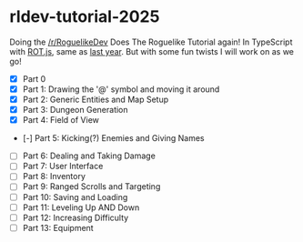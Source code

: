 # rldev-tutorial-2025

Doing the [/r/RoguelikeDev](https://old.reddit.com/r/roguelikedev) Does The Roguelike Tutorial again! In TypeScript with [ROT.js](https://github.com/ondras/rot.js), same as [last year](https://github.com/TechniMan/rldev-tutorial-2024). But with some fun twists I will work on as we go!

- [x] Part 0
- [x] Part 1: Drawing the '@' symbol and moving it around
- [x] Part 2: Generic Entities and Map Setup
- [x] Part 3: Dungeon Generation
- [x] Part 4: Field of View
- [-] Part 5: Kicking(?) Enemies and Giving Names
- [ ] Part 6: Dealing and Taking Damage
- [ ] Part 7: User Interface
- [ ] Part 8: Inventory
- [ ] Part 9: Ranged Scrolls and Targeting
- [ ] Part 10: Saving and Loading
- [ ] Part 11: Leveling Up AND Down
- [ ] Part 12: Increasing Difficulty
- [ ] Part 13: Equipment
